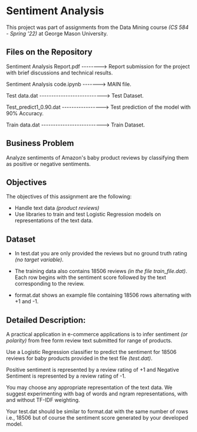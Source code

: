 # Sentiment Analysis

This project was part of assignments from the Data Mining course *(CS 584 - Spring '22)* at George Mason University.

## Files on the Repository

Sentiment Analysis Report.pdf --------> Report submission for the project with brief discussions and technical results.

Sentiment Analysis code.ipynb -------> MAIN file.

Test data.dat ---------------------------> Test Dataset.

Test_predict1_0.90.dat -----------------> Test prediction of the model with 90% Accuracy.

Train data.dat --------------------------> Train Dataset.

## Business Problem

Analyze sentiments of Amazon's baby product reviews by classifying them as positive or negative sentiments.

## Objectives

The objectives of this assignment are the following:
  - Handle text data *(product reviews)*
  - Use libraries to train and test Logistic Regression models on representations of the text data.

## Dataset

  - In test.dat you are only provided the reviews but no ground truth rating *(no target variable)*.

  - The training data also contains 18506 reviews *(in the file train_file.dat)*. Each row begins with the sentiment score followed by the text corresponding to the review.

  - format.dat shows an example file containing 18506 rows alternating with +1 and -1.

## Detailed Description:

A practical application in e-commerce applications is to infer sentiment *(or polarity)* from free form review text submitted for range of products.

Use a Logistic Regression classifier to predict the sentiment for 18506 reviews for baby products provided in the test file *(test.dat)*. 

Positive sentiment is represented by a review rating of +1 and Negative Sentiment is represented by a review rating of -1. 

You may choose any appropriate representation of the text data. We suggest experimenting with bag of words and ngram representations, with and without TF-IDF weighting.

Your test.dat should be similar to format.dat with the same number of rows i.e., 18506 but of course the sentiment score generated by your developed model.


